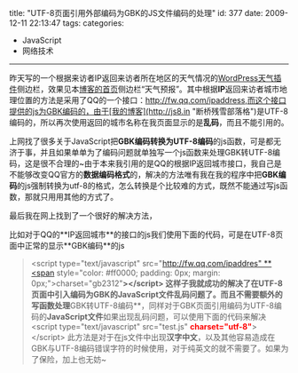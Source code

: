 title: "UTF-8页面引用外部编码为GBK的JS文件编码的处理"
id: 377
date: 2009-12-11 22:13:47
tags: 
categories: 
- JavaScript
- 网络技术
---

昨天写的一个根据来访者IP返回来访者所在地区的天气情况的[WordPress天气插件](http://js8.in/wordpress-weather "WordPress 天气插件")侧边栏，效果见本[博客的首页](http://js8.in "断桥残雪部落格")侧边栏“天气预报”。其中根据**IP**返回来访者城市地理位置的方法是采用了QQ的一个接口：http://fw.qq.com/ipaddress,而这个接口提供的js为GBK编码的，由于[我的博客](http://js8.in "断桥残雪部落格")是UTF-8编码的，所以再次使用返回的城市名称在我页面显示的是**乱码**，而且不能引用的。

上网找了很多关于JavaScript把**GBK编码转换为UTF-8编码**的js函数，可是都无济于事，并且如果单单为了编码问题就单独写一个js函数来处理GBK转UTF-8编码，这是很不合理的~由于本来我引用的是QQ的根据IP返回城市接口，我自己是不能够改变QQ官方的**数据编码格式**的，解决的方法唯有我在我的程序中把**GBK编码**的js强制转换为utf-8的格式，怎么转换是个比较难的方式，既然不能通过写js函数，那就只用用其他的方式了。

最后我在网上找到了一个很好的解决方法，
<!--more-->比如对于QQ的**IP返回城市**的接口的js我们使用下面的代码，可是在UTF-8页面中正常的显示**GBK编码**的js
> &lt;script type="text/javascript" src="http://fw.qq.com/ipaddres" **<span style="color: #ff0000; padding: 0px; margin: 0px;">charset="gb2312"</span>**&gt;&lt;/script&gt;
这样子我就成功的解决了在UTF-8页面中引入编码为GBK的JavaScript文件乱码问题了。而且不需要额外的写函数处理**GBK转UTF-8编码**，同样对于GBK页面引用编码为UTF-8编码的**JavaScript文件**如果出现乱码问题，可以使用下面的代码来解决
> &lt;script type="text/javascript" src="test.js" **<span style="color: #ff0000; padding: 0px; margin: 0px;">charset="utf-8"</span>**&gt;&lt;/script&gt;
此方法是对于在js文件中出现**汉字中文**，以及其他容易造成在GBK与UTF-8编码错误字符的时候使用，对于纯英文的就不需要了。如果为了保险，加上也无妨~
